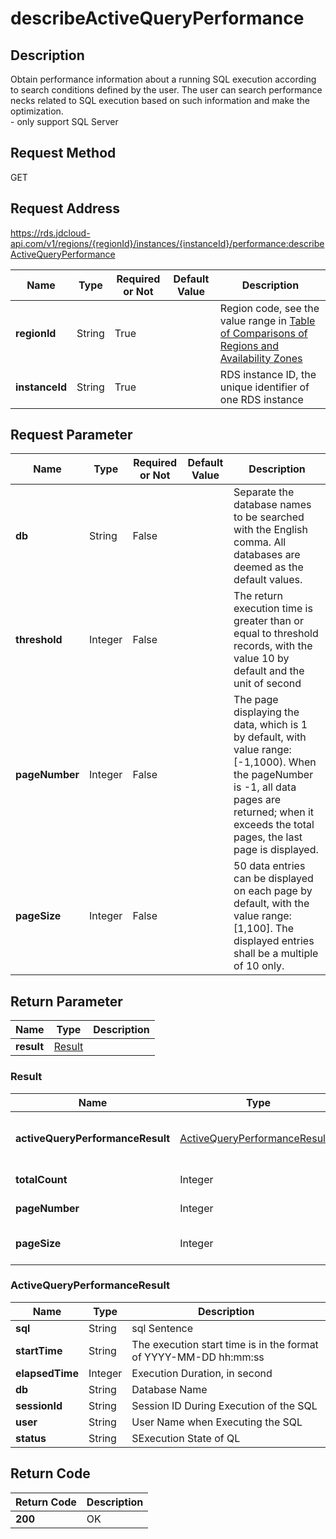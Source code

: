 # describeActiveQueryPerformance


## Description
Obtain performance information about a running SQL execution according to search conditions defined by the user. The user can search performance necks related to SQL execution based on such information and make the optimization. <br>- only support SQL Server

## Request Method
GET

## Request Address
https://rds.jdcloud-api.com/v1/regions/{regionId}/instances/{instanceId}/performance:describeActiveQueryPerformance

|Name|Type|Required or Not|Default Value|Description|
|---|---|---|---|---|
|**regionId**|String|True| |Region code, see the value range in [Table of Comparisons of Regions and Availability Zones](../Enum-Definitions/Regions-AZ.md)|
|**instanceId**|String|True| |RDS instance ID, the unique identifier of one RDS instance|

## Request Parameter
|Name|Type|Required or Not|Default Value|Description|
|---|---|---|---|---|
|**db**|String|False| |Separate the database names to be searched with the English comma. All databases are deemed as the default values.|
|**threshold**|Integer|False| |The return execution time is greater than or equal to threshold records, with the value 10 by default and the unit of second|
|**pageNumber**|Integer|False| |The page displaying the data, which is 1 by default, with value range: [-1,1000). When the pageNumber is -1, all data pages are returned; when it exceeds the total pages, the last page is displayed.|
|**pageSize**|Integer|False| |50 data entries can be displayed on each page by default, with the value range: [1,100]. The displayed entries shall be a multiple of 10 only.|


## Return Parameter
|Name|Type|Description|
|---|---|---|
|**result**|[Result](describeActiveQueryPerformance#Result)| |

### <a name="Result">Result</a>
|Name|Type|Description|
|---|---|---|
|**activeQueryPerformanceResult**|[ActiveQueryPerformanceResult[]](describeActiveQueryPerformance#ActiveQueryPerformanceResult)|Search Performance Statistics Result Set|
|**totalCount**|Integer|Total Record Entries|
|**pageNumber**|Integer|Page of Current Data|
|**pageSize**|Integer|Data Entries Displayed per Page|
### <a name="ActiveQueryPerformanceResult">ActiveQueryPerformanceResult</a>
|Name|Type|Description|
|---|---|---|
|**sql**|String|sql Sentence|
|**startTime**|String|The execution start time is in the format of YYYY-MM-DD hh:mm:ss|
|**elapsedTime**|Integer|Execution Duration, in second|
|**db**|String|Database Name|
|**sessionId**|String|Session ID During Execution of the SQL|
|**user**|String|User Name when Executing the SQL|
|**status**|String|SExecution State of QL|

## Return Code
|Return Code|Description|
|---|---|
|**200**|OK|
